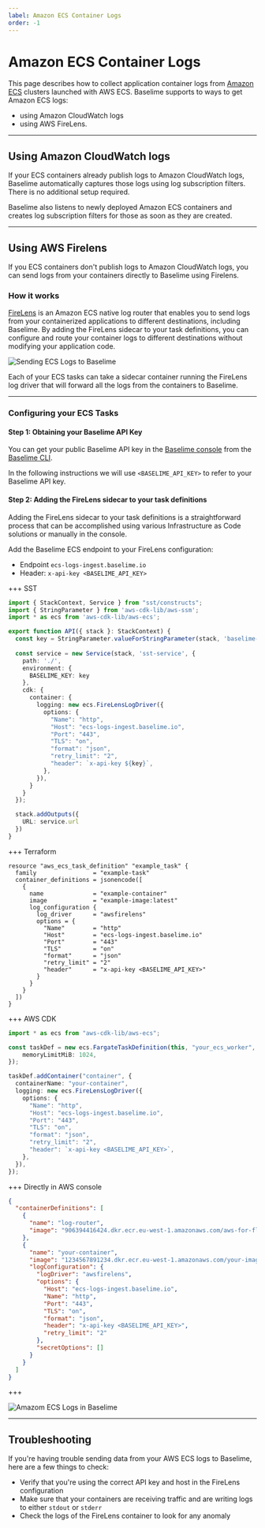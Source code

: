 ```yaml
---
label: Amazon ECS Container Logs
order: -1
---
```


# Amazon ECS Container Logs

This page describes how to collect application container logs from [Amazon ECS](https://aws.amazon.com/ecs/) clusters launched with AWS ECS. Baselime supports to ways to get Amazon ECS logs:

- using Amazon CloudWatch logs
- using AWS FireLens.

---

## Using Amazon CloudWatch logs

If your ECS containers already publish logs to Amazon CloudWatch logs, Baselime automatically captures those logs using log subscription filters. There is no additional setup required.

Baselime also listens to newly deployed Amazon ECS containers and creates log subscription filters for those as soon as they are created.

---

## Using AWS Firelens

If you ECS containers don't publish logs to Amazon CloudWatch logs, you can send logs from your containers directly to Baselime using Firelens.

### How it works

[FireLens](https://aws.amazon.com/about-aws/whats-new/2019/11/aws-launches-firelens-log-router-for-amazon-ecs-and-aws-fargate/) is an Amazon ECS native log router that enables you to send logs from your containerized applications to different destinations, including Baselime. By adding the FireLens sidecar to your task definitions, you can configure and route your container logs to different destinations without modifying your application code.

![Sending ECS Logs to Baselime](../../assets/images/illustrations/sending-data/ecs.png)

Each of your ECS tasks can take a sidecar container running the FireLens log driver that will forward all the logs from the containers to Baselime.

---
### Configuring your ECS Tasks

#### Step 1: Obtaining your Baselime API Key

You can get your public Baselime API key in the [Baselime console](https://console.baselime.io) from the [Baselime CLI](../../cli/install.md).

In the following instructions we will use `<BASELIME_API_KEY>` to refer to your Baselime API key.

#### Step 2: Adding the FireLens sidecar to your task definitions

Adding the FireLens sidecar to your task definitions is a straightforward process that can be accomplished using various Infrastructure as Code solutions or manually in the console.

Add the Baselime ECS endpoint to your FireLens configuration:
- Endpoint `ecs-logs-ingest.baselime.io`
- Header: `x-api-key <BASELIME_API_KEY>` 

+++ SST

```ts #
import { StackContext, Service } from "sst/constructs";
import { StringParameter } from 'aws-cdk-lib/aws-ssm';
import * as ecs from 'aws-cdk-lib/aws-ecs';

export function API({ stack }: StackContext) {
  const key = StringParameter.valueForStringParameter(stack, 'baselime-key');
  
  const service = new Service(stack, 'sst-service', {
    path: './',
    environment: {
      BASELIME_KEY: key
    },
    cdk: {
      container: {
        logging: new ecs.FireLensLogDriver({
          options: {
            "Name": "http",
            "Host": "ecs-logs-ingest.baselime.io",
            "Port": "443",
            "TLS": "on",
            "format": "json",
            "retry_limit": "2",
            "header": `x-api-key ${key}`,
          },
        }),
      }
    }
  });

  stack.addOutputs({
    URL: service.url
  })
}
```
+++ Terraform

```hcl #
resource "aws_ecs_task_definition" "example_task" {
  family                = "example-task"
  container_definitions = jsonencode([
    {
      name              = "example-container"
      image             = "example-image:latest"
      log_configuration {
        log_driver      = "awsfirelens"
        options = {
          "Name"        = "http"
          "Host"        = "ecs-logs-ingest.baselime.io"
          "Port"        = "443"
          "TLS"         = "on"
          "format"      = "json"
          "retry_limit" = "2"
          "header"      = "x-api-key <BASELIME_API_KEY>"
        }
      }
    }
  ])
}
```

+++ AWS CDK

```ts #
import * as ecs from "aws-cdk-lib/aws-ecs";

const taskDef = new ecs.FargateTaskDefinition(this, "your_ecs_worker", {
    memoryLimitMiB: 1024,
});

taskDef.addContainer("container", {
  containerName: "your-container",
  logging: new ecs.FireLensLogDriver({
    options: {
      "Name": "http",
      "Host": "ecs-logs-ingest.baselime.io",
      "Port": "443",
      "TLS": "on",
      "format": "json",
      "retry_limit": "2",
      "header": `x-api-key <BASELIME_API_KEY>`,
    },
  }),
});

```

+++ Directly in AWS console

```json #
{
  "containerDefinitions": [
    {
      "name": "log-router",
      "image": "906394416424.dkr.ecr.eu-west-1.amazonaws.com/aws-for-fluent-bit:latest"
    },
    {
      "name": "your-container",
      "image": "1234567891234.dkr.ecr.eu-west-1.amazonaws.com/your-image",
      "logConfiguration": {
        "logDriver": "awsfirelens",
        "options": {
          "Host": "ecs-logs-ingest.baselime.io",
          "Name": "http",
          "Port": "443",
          "TLS": "on",
          "format": "json",
          "header": "x-api-key <BASELIME_API_KEY>",
          "retry_limit": "2"
        },
        "secretOptions": []
      }
    }
  ]
}
```
+++

![Amazom ECS Logs in Baselime](../../assets/images/illustrations/sending-data/ecs-illustration.png)

---

## Troubleshooting

If you're having trouble sending data from your AWS ECS logs to Baselime, here are a few things to check:

- Verify that you're using the correct API key and host in the FireLens configuration
- Make sure that your containers are receiving traffic and are writing logs to either `stdout` or `stderr`
- Check the logs of the FireLens container to look for any anomaly
